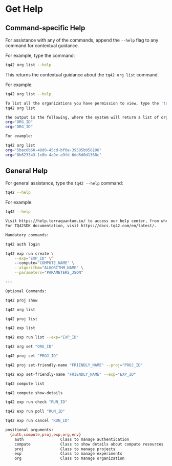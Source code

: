 # Get Help

## Command-specific Help
For assistance with any of the commands, append the `--help` flag to any command for contextual guidance. 

For example, type the command:
```bash
tq42 org list --help
```

This returns the contextual guidance about the `tq42 org list` command.

For example:
```bash
tq42 org list --help

To list all the organizations you have permission to view, type the 'tq42 org list' command:
tq42 org list

The output is the following, where the system will return a list of orgs you have permission to view: 
org="ORG_ID"
org="ORG_ID"

For example:

tq42 org list
org="5bac0b60-48d0-45cd-bf0a-39505b058106"
org="8b623343-1e0b-4a9e-a9fd-6dd6d0d1368c"
```

## General Help
For general assistance, type the `tq42 --help` command:
```bash
tq42 --help
```

For example:
```bash
tq42 --help

Visit https://help.terraquantum.io/ to access our help center, from where you can access help articles and video tutorials, report bugs, contact support and request improvements.
For TQ42SDK documentation, visit https://docs.tq42.com/en/latest/.

Mandatory commands:

tq42 auth login

tq42 exp run create \
    --exp="EXP_ID" \^
    --compute="COMPUTE_NAME" \
    --algorithm="ALGORITHM_NAME" \
    --parameters="PARAMETERS_JSON"

---

Optional Commands:

tq42 proj show

tq42 org list

tq42 proj list

tq42 exp list

tq42 exp run list --exp="EXP_ID"

tq42 org set "ORG_ID"

tq42 proj set "PROJ_ID"

tq42 proj set-friendly-name "FRIENDLY_NAME" --proj="PROJ_ID"

tq42 exp set-friendly-name "FRIENDLY_NAME" --exp="EXP_ID"

tq42 compute list

tq42 compute show-details

tq42 exp run check "RUN_ID"

tq42 exp run poll "RUN_ID"

tq42 exp run cancel "RUN_ID"

positional arguments:
  {auth,compute,proj,exp,org,env}
    auth                Class to manage authentication
    compute             Class to show details about compute resources
    proj                Class to manage projects
    exp                 Class to manage experiments
    org                 Class to manage organization
```
